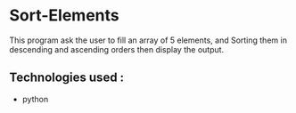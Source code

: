 # Sort-Elements

This program ask the user to fill an array of 5 elements, and Sorting them in descending and ascending orders then display the output.

## Technologies used :
- python
